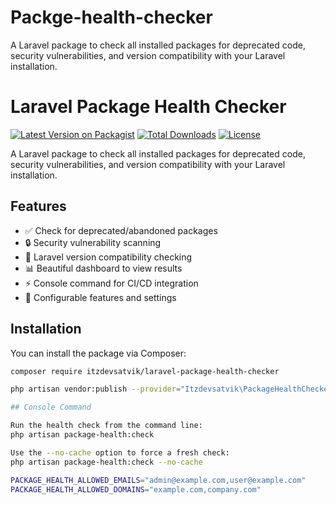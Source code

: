 # Packge-health-checker
A Laravel package to check all installed packages for deprecated code, security vulnerabilities, and version compatibility with your Laravel installation.
# Laravel Package Health Checker

[![Latest Version on Packagist](https://img.shields.io/packagist/v/itzdevsatvik/laravel-package-health-checker.svg?style=flat-square)](https://packagist.org/packages/itzdevsatvik/laravel-package-health-checker)
[![Total Downloads](https://img.shields.io/packagist/dt/itzdevsatvik/laravel-package-health-checker.svg?style=flat-square)](https://packagist.org/packages/itzdevsatvik/laravel-package-health-checker)
[![License](https://img.shields.io/packagist/l/itzdevsatvik/laravel-package-health-checker.svg?style=flat-square)](https://packagist.org/packages/itzdevsatvik/laravel-package-health-checker)

A Laravel package to check all installed packages for deprecated code, security vulnerabilities, and version compatibility with your Laravel installation.

## Features

- ✅ Check for deprecated/abandoned packages
- 🔒 Security vulnerability scanning
- 🔄 Laravel version compatibility checking
- 📊 Beautiful dashboard to view results
- ⚡ Console command for CI/CD integration
- 🔧 Configurable features and settings

## Installation

You can install the package via Composer:

```bash
composer require itzdevsatvik/laravel-package-health-checker

php artisan vendor:publish --provider="Itzdevsatvik\PackageHealthChecker\Providers\PackageHealthCheckerServiceProvider" --tag=packagehealthchecker-config

## Console Command

Run the health check from the command line:
php artisan package-health:check

Use the --no-cache option to force a fresh check:
php artisan package-health:check --no-cache

PACKAGE_HEALTH_ALLOWED_EMAILS="admin@example.com,user@example.com"
PACKAGE_HEALTH_ALLOWED_DOMAINS="example.com,company.com"
